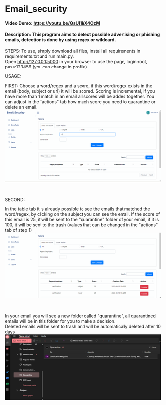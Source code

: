 # Email_security
#### Video Demo:  https://youtu.be/QsUI1hX4OzM
#### Description: This program aims to detect possible advertising or phishing emails, detection is done by using regex or wildcard.

STEPS:
To use, simply download all files, install all requirements in requirements.txt and run main.py.
<br>Open http://127.0.0.1:5000 in your browser to use the page, login:root, pass:123456 (you can change in profile)

USAGE:

FIRST: Choose a word/regex and a score, if this word/regex exists in the email (body, subject or url) it will be scored. Scoring is incremental, if you have more than 1 match in an email all scores will be added together. You can adjust in the "actions" tab how much score you need to quarantine or delete an email.
<img src="https://github.com/rafaelsorgato/images_videos_of_my_projects/blob/main/videos/email_security1.gif" style="width=400px;heigth=400px">

<br>


SECOND: 

In the table tab it is already possible to see the emails that matched the word/regex, by clicking on the subject you can see the email. If the score of this email is 25, it will be sent to the "quarantine" folder of your email, if it is 100, it will be sent to the trash (values that can be changed in the "actions" tab of step 1)
<img src="https://github.com/rafaelsorgato/images_videos_of_my_projects/blob/main/videos/email_security2.gif" style="width=400px;heigth=400px">

<br>

In your email you will see a new folder called "quarantine", all quarantined emails will be in this folder for you to make a decision.
<br> Deleted emails will be sent to trash and will be automatically deleted after 10 days
<img src="https://github.com/rafaelsorgato/images_videos_of_my_projects/blob/main/videos/email_security3.gif" style="width=400px;heigth=400px">
